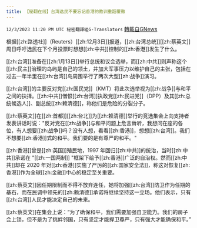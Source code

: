 ```yaml
---
title: 【秘翻在线】台湾选民不要忘记香港的教训重蹈覆徹
---
```

`12/3/2023 11:20 PM UTC 秘密翻譯組G-Translators` [轉載自GNews](https://gnews.org/articles/2067057)

根据[[zh:路透社]]（Reuters）[[zh:12月3日]]报道，[[zh:台湾总统]][[zh:蔡英文]]周日呼吁选民在下个月投票时想想[[zh:中共]]控制的[[zh:香港]]发生了什么。

[[zh:台湾]]准备在[[zh:1月13日]]举行总统和议会选举，而[[zh:中共]]则声称这个[[zh:民主]]治理的岛屿是自己的领土，并加大军事压力以维护自己的主张，包括在过去一年半里在[[zh:台湾]]岛周围举行了两次大型[[zh:战争]]演习。

[[zh:台湾]]的主要反对党[[zh:国民党]]（KMT）将此次选举视为[[zh:战争]]与和平之间的抉择。[[zh:中共]]憎恨[[zh:台湾]]执政党[[zh:民进党]]（DPP）及其[[zh:总统候选人]]、副总统[[zh:赖清德]]，称他们是危险的分裂分子。

[[zh:蔡英文]]在[[zh:首都]][[zh:台北]]为[[zh:赖清德]]举行的竞选集会上向支持者发表讲话时说："反对党在[[zh:战争]]与和平问题上危言耸听，我想问在座的各位，有人想要[[zh:战争]]吗？没有人想，看看[[zh:香港]]，想想[[zh:台湾]]。我们不想要[[zh:香港]]式的和平。我们要的是有尊严的和平。"

[[zh:香港]]曾是[[zh:英国]]殖民地，1997 年回归[[zh:中共]]的统治，当时[[zh:中共]]承诺在 "[[zh:一国两制]] "框架下给予[[zh:香港]]广泛的自治权。然而[[zh:中共]]却在 2020 年对[[zh:香港]]实施了严厉的[[zh:国家安全法]]，称这对恢复[[zh:香港]]作为全球[[zh:金融]]中心的稳定至关重要。

[[zh:蔡英文]]因任期限制而不得不放弃连任，她将加强[[zh:台湾]]防卫作为任期的基石，而在民调中领先的[[zh:赖清德]]承诺将继续坚持这一立场。他们表示，只有[[zh:台湾]]人民才能决定自己的未来。

[[zh:蔡英文]]在集会上说：“为了确保和平，我们需要加强自卫能力。我们的房子会上锁，但不是为了挑衅邻国，只有坚定才能捍卫尊严，只有强大才能确保和平。”
